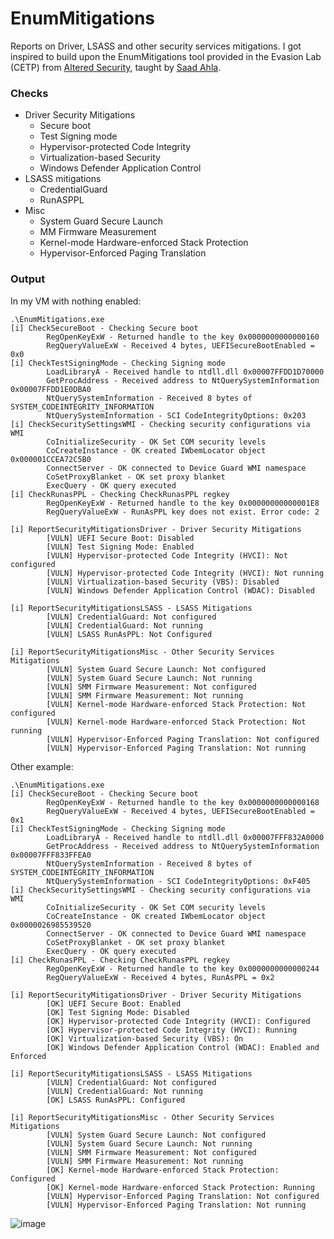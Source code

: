 # EnumMitigations
Reports on Driver, LSASS and other security services mitigations. I got inspired to build upon the EnumMitigations tool provided in the Evasion Lab (CETP) from [Altered Security](https://www.alteredsecurity.com/evasionlab), taught by [Saad Ahla](https://www.linkedin.com/in/saad-ahla/).

### Checks
- Driver Security Mitigations
  - Secure boot
  - Test Signing mode
  - Hypervisor-protected Code Integrity
  - Virtualization-based Security
  - Windows Defender Application Control
- LSASS mitigations
  -  CredentialGuard
  -  RunASPPL
- Misc
  -  System Guard Secure Launch
  -  MM Firmware Measurement
  -  Kernel-mode Hardware-enforced Stack Protection
  -  Hypervisor-Enforced Paging Translation

### Output
In my VM with nothing enabled:

```
.\EnumMitigations.exe
[i] CheckSecureBoot - Checking Secure boot
        RegOpenKeyExW - Returned handle to the key 0x0000000000000160
        RegQueryValueExW - Received 4 bytes, UEFISecureBootEnabled = 0x0
[i] CheckTestSigningMode - Checking Signing mode
        LoadLibraryA - Received handle to ntdll.dll 0x00007FFDD1D70000
        GetProcAddress - Received address to NtQuerySystemInformation 0x00007FFDD1E0DBA0
        NtQuerySystemInformation - Received 8 bytes of SYSTEM_CODEINTEGRITY_INFORMATION
        NtQuerySystemInformation - SCI CodeIntegrityOptions: 0x203
[i] CheckSecuritySettingsWMI - Checking security configurations via WMI
        CoInitializeSecurity - OK Set COM security levels
        CoCreateInstance - OK created IWbemLocator object 0x000001CCEA72C5B0
        ConnectServer - OK connected to Device Guard WMI namespace
        CoSetProxyBlanket - OK set proxy blanket
        ExecQuery - OK query executed
[i] CheckRunasPPL - Checking CheckRunasPPL regkey
        RegOpenKeyExW - Returned handle to the key 0x00000000000001E8
        RegQueryValueExW - RunAsPPL key does not exist. Error code: 2

[i] ReportSecurityMitigationsDriver - Driver Security Mitigations
        [VULN] UEFI Secure Boot: Disabled
        [VULN] Test Signing Mode: Enabled
        [VULN] Hypervisor-protected Code Integrity (HVCI): Not configured
        [VULN] Hypervisor-protected Code Integrity (HVCI): Not running
        [VULN] Virtualization-based Security (VBS): Disabled
        [VULN] Windows Defender Application Control (WDAC): Disabled

[i] ReportSecurityMitigationsLSASS - LSASS Mitigations
        [VULN] CredentialGuard: Not configured
        [VULN] CredentialGuard: Not running
        [VULN] LSASS RunAsPPL: Not Configured

[i] ReportSecurityMitigationsMisc - Other Security Services Mitigations
        [VULN] System Guard Secure Launch: Not configured
        [VULN] System Guard Secure Launch: Not running
        [VULN] SMM Firmware Measurement: Not configured
        [VULN] SMM Firmware Measurement: Not running
        [VULN] Kernel-mode Hardware-enforced Stack Protection: Not configured
        [VULN] Kernel-mode Hardware-enforced Stack Protection: Not running
        [VULN] Hypervisor-Enforced Paging Translation: Not configured
        [VULN] Hypervisor-Enforced Paging Translation: Not running
```

Other example:
```
.\EnumMitigations.exe
[i] CheckSecureBoot - Checking Secure boot
        RegOpenKeyExW - Returned handle to the key 0x0000000000000168
        RegQueryValueExW - Received 4 bytes, UEFISecureBootEnabled = 0x1
[i] CheckTestSigningMode - Checking Signing mode
        LoadLibraryA - Received handle to ntdll.dll 0x00007FFF832A0000
        GetProcAddress - Received address to NtQuerySystemInformation 0x00007FFF833FFEA0
        NtQuerySystemInformation - Received 8 bytes of SYSTEM_CODEINTEGRITY_INFORMATION
        NtQuerySystemInformation - SCI CodeIntegrityOptions: 0xF405
[i] CheckSecuritySettingsWMI - Checking security configurations via WMI
        CoInitializeSecurity - OK Set COM security levels
        CoCreateInstance - OK created IWbemLocator object 0x0000026985539520
        ConnectServer - OK connected to Device Guard WMI namespace
        CoSetProxyBlanket - OK set proxy blanket
        ExecQuery - OK query executed
[i] CheckRunasPPL - Checking CheckRunasPPL regkey
        RegOpenKeyExW - Returned handle to the key 0x0000000000000244
        RegQueryValueExW - Received 4 bytes, RunAsPPL = 0x2

[i] ReportSecurityMitigationsDriver - Driver Security Mitigations
        [OK] UEFI Secure Boot: Enabled
        [OK] Test Signing Mode: Disabled
        [OK] Hypervisor-protected Code Integrity (HVCI): Configured
        [OK] Hypervisor-protected Code Integrity (HVCI): Running
        [OK] Virtualization-based Security (VBS): On
        [OK] Windows Defender Application Control (WDAC): Enabled and Enforced

[i] ReportSecurityMitigationsLSASS - LSASS Mitigations
        [VULN] CredentialGuard: Not configured
        [VULN] CredentialGuard: Not running
        [OK] LSASS RunAsPPL: Configured

[i] ReportSecurityMitigationsMisc - Other Security Services Mitigations
        [VULN] System Guard Secure Launch: Not configured
        [VULN] System Guard Secure Launch: Not running
        [VULN] SMM Firmware Measurement: Not configured
        [VULN] SMM Firmware Measurement: Not running
        [OK] Kernel-mode Hardware-enforced Stack Protection: Configured
        [OK] Kernel-mode Hardware-enforced Stack Protection: Running
        [VULN] Hypervisor-Enforced Paging Translation: Not configured
        [VULN] Hypervisor-Enforced Paging Translation: Not running
```

![image](https://github.com/user-attachments/assets/7254aa76-9326-413d-8fe3-9be566f4c7ca)



